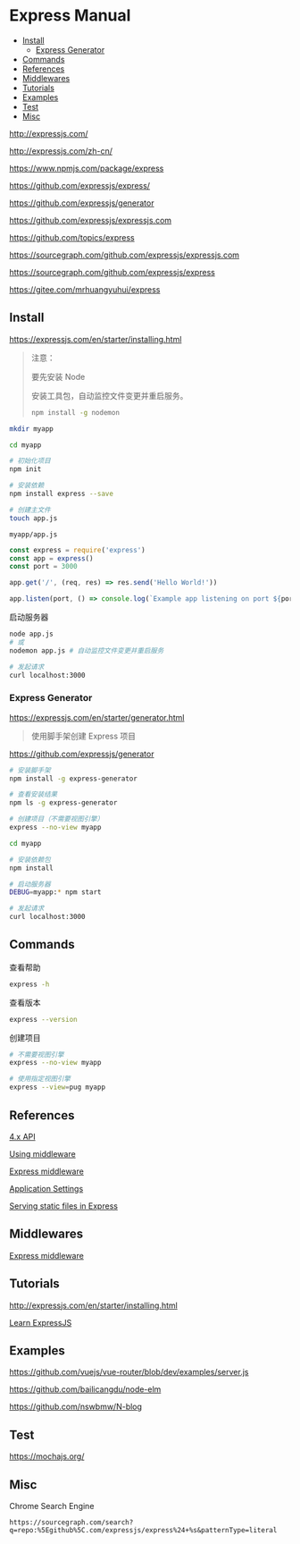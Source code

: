 <!-- omit in toc -->
# Express Manual

- [Install](#install)
  - [Express Generator](#express-generator)
- [Commands](#commands)
- [References](#references)
- [Middlewares](#middlewares)
- [Tutorials](#tutorials)
- [Examples](#examples)
- [Test](#test)
- [Misc](#misc)

<http://expressjs.com/>

<http://expressjs.com/zh-cn/>

<https://www.npmjs.com/package/express>

<https://github.com/expressjs/express/>

<https://github.com/expressjs/generator>

<https://github.com/expressjs/expressjs.com>

<https://github.com/topics/express>

<https://sourcegraph.com/github.com/expressjs/expressjs.com>

<https://sourcegraph.com/github.com/expressjs/express>

<https://gitee.com/mrhuangyuhui/express>

## Install

<https://expressjs.com/en/starter/installing.html>

> 注意：
>
> 要先安装 Node
>
> 安装工具包，自动监控文件变更并重启服务。
>
> ```bash
> npm install -g nodemon
> ```

```bash
mkdir myapp

cd myapp

# 初始化项目
npm init

# 安装依赖
npm install express --save

# 创建主文件
touch app.js
```

`myapp/app.js`

```js
const express = require('express')
const app = express()
const port = 3000

app.get('/', (req, res) => res.send('Hello World!'))

app.listen(port, () => console.log(`Example app listening on port ${port}!`))
```

启动服务器

```bash
node app.js
# 或
nodemon app.js # 自动监控文件变更并重启服务

# 发起请求
curl localhost:3000
```

### Express Generator

<https://expressjs.com/en/starter/generator.html>

> 使用脚手架创建 Express 项目

<https://github.com/expressjs/generator>

```bash
# 安装脚手架
npm install -g express-generator

# 查看安装结果
npm ls -g express-generator

# 创建项目（不需要视图引擎）
express --no-view myapp

cd myapp

# 安装依赖包
npm install

# 启动服务器
DEBUG=myapp:* npm start

# 发起请求
curl localhost:3000
```

## Commands

查看帮助

```bash
express -h
```

查看版本

```bash
express --version
```

创建项目

```bash
# 不需要视图引擎
express --no-view myapp

# 使用指定视图引擎
express --view=pug myapp
```

## References

[4.x API](http://expressjs.com/en/4x/api.html)

[Using middleware](http://expressjs.com/en/guide/using-middleware.html)

[Express middleware](http://expressjs.com/en/resources/middleware.html)

[Application Settings](http://expressjs.com/en/4x/api.html#app.settings.table)

[Serving static files in Express](http://expressjs.com/en/starter/static-files.html)

## Middlewares

[Express middleware](http://expressjs.com/en/resources/middleware.html)

## Tutorials

<http://expressjs.com/en/starter/installing.html>

[Learn ExpressJS](https://www.tutorialspoint.com/expressjs/index.htm)

## Examples

<https://github.com/vuejs/vue-router/blob/dev/examples/server.js>

<https://github.com/bailicangdu/node-elm>

<https://github.com/nswbmw/N-blog>

## Test

<https://mochajs.org/>

## Misc

Chrome Search Engine

```
https://sourcegraph.com/search?q=repo:%5Egithub%5C.com/expressjs/express%24+%s&patternType=literal
```

